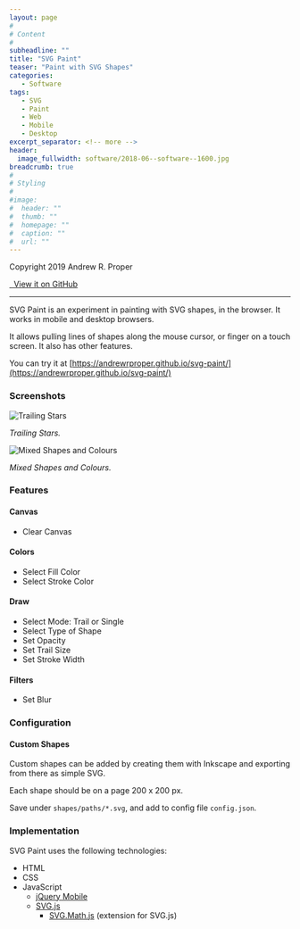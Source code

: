 ```yaml
---
layout: page
#
# Content
#
subheadline: ""
title: "SVG Paint"
teaser: "Paint with SVG Shapes"
categories:
   - Software
tags:
   - SVG
   - Paint
   - Web
   - Mobile
   - Desktop
excerpt_separator: <!-- more -->
header:
  image_fullwidth: software/2018-06--software--1600.jpg
breadcrumb: true
#
# Styling
#
#image:
#  header: ""
#  thumb: ""
#  homepage: ""
#  caption: ""
#  url: ""
---
```


Copyright 2019 Andrew R. Proper

<a href="https://github.com/andrewrproper/svg-paint" class="icon-github" title="View it on GitHub" >&nbsp; View it on GitHub</a>

---

SVG Paint is an experiment in painting with SVG shapes, in the
browser. It works in mobile and desktop browsers.

It allows pulling lines of shapes along the mouse cursor, or finger on
a touch screen. It also has other features.

You can try it at 
[https://andrewrproper.github.io/svg-paint/](https://andrewrproper.github.io/svg-paint/)

<!-- more -->



### Screenshots

![Trailing
Stars](/assets/img/posts/software/svg-paint/svg-paint-screenshot-01.png)

*Trailing Stars.*

![Mixed Shapes and
Colours](/assets/img/posts/software/svg-paint/svg-paint-screenshot-02.png)

*Mixed Shapes and Colours.*


### Features

#### Canvas

- Clear Canvas

#### Colors

- Select Fill Color
- Select Stroke Color

#### Draw

- Select Mode: Trail or Single
- Select Type of Shape
- Set Opacity
- Set Trail Size
- Set Stroke Width

#### Filters

- Set Blur


### Configuration

#### Custom Shapes

Custom shapes can be added by creating them with Inkscape and
exporting from there as simple SVG.

Each shape should be on a page 200 x 200 px. 

Save under `shapes/paths/*.svg`, and add to config file `config.json`.



### Implementation

SVG Paint uses the following technologies:

- HTML
- CSS
- JavaScript
   - [jQuery Mobile](https://jquerymobile.com/)
   - [SVG.js](https://svgjs.com/)
      - [SVG.Math.js](https://github.com/otm/svg.math.js) (extension for SVG.js)




